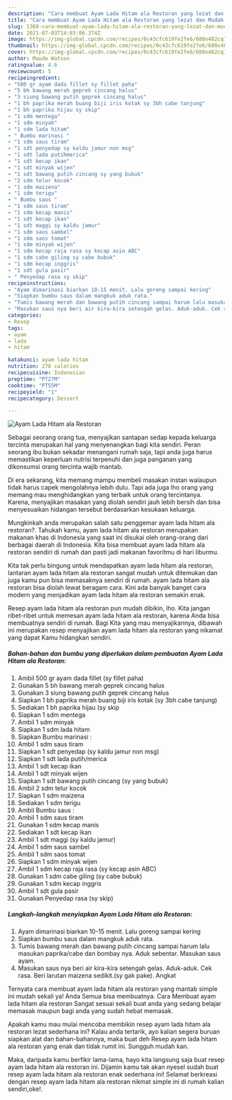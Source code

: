 ```yaml
---
description: "Cara membuat Ayam Lada Hitam ala Restoran yang lezat dan Mudah Dibuat"
title: "Cara membuat Ayam Lada Hitam ala Restoran yang lezat dan Mudah Dibuat"
slug: 1368-cara-membuat-ayam-lada-hitam-ala-restoran-yang-lezat-dan-mudah-dibuat
date: 2021-07-03T14:03:06.374Z
image: https://img-global.cpcdn.com/recipes/0c43cfc619fe2fe6/680x482cq70/ayam-lada-hitam-ala-restoran-foto-resep-utama.jpg
thumbnail: https://img-global.cpcdn.com/recipes/0c43cfc619fe2fe6/680x482cq70/ayam-lada-hitam-ala-restoran-foto-resep-utama.jpg
cover: https://img-global.cpcdn.com/recipes/0c43cfc619fe2fe6/680x482cq70/ayam-lada-hitam-ala-restoran-foto-resep-utama.jpg
author: Maude Watson
ratingvalue: 4.6
reviewcount: 5
recipeingredient:
- "500 gr ayam dada fillet sy fillet paha"
- "5 bh bawang merah geprek cincang halus"
- "3 siung bawang putih geprek cincang halus"
- "1 bh paprika merah buang biji iris kotak sy 3bh cabe tanjung"
- "1 bh paprika hijau sy skip"
- "1 sdm mentega"
- "1 sdm minyak"
- "1 sdm lada hitam"
- " Bumbu marinasi "
- "1 sdm saus tiram"
- "1 sdt penyedap sy kaldu jamur non msg"
- "1 sdt lada putihmerica"
- "1 sdt kecap ikan"
- "1 sdt minyak wijen"
- "1 sdt bawang putih cincang sy yang bubuk"
- "2 sdm telur kocok"
- "1 sdm maizena"
- "1 sdm terigu"
- " Bumbu saus "
- "1 sdm saus tiram"
- "1 sdm kecap manis"
- "1 sdt kecap ikan"
- "1 sdt maggi sy kaldu jamur"
- "1 sdm saus sambel"
- "1 sdm saos tomat"
- "1 sdm minyak wijen"
- "1 sdm kecap raja rasa sy kecap asin ABC"
- "1 sdm cabe giling sy cabe bubuk"
- "1 sdm kecap inggris"
- "1 sdt gula pasir"
- " Penyedap rasa sy skip"
recipeinstructions:
- "Ayam dimarinasi biarkan 10-15 menit. Lalu goreng sampai kering"
- "Siapkan bumbu saus dalam mangkuk aduk rata."
- "Tumis bawang merah dan bawang putih cincang sampai harum lalu masukan paprika/cabe dan bombay nya. Aduk sebentar. Masukan saus ayam."
- "Masukan saus nya beri air kira-kira setengah gelas. Aduk-aduk. Cek rasa. Beri larutan maizena sedikit.(sy gak pake). Angkat"
categories:
- Resep
tags:
- ayam
- lada
- hitam

katakunci: ayam lada hitam 
nutrition: 278 calories
recipecuisine: Indonesian
preptime: "PT27M"
cooktime: "PT55M"
recipeyield: "1"
recipecategory: Dessert

---
```



![Ayam Lada Hitam ala Restoran](https://img-global.cpcdn.com/recipes/0c43cfc619fe2fe6/680x482cq70/ayam-lada-hitam-ala-restoran-foto-resep-utama.jpg)

Sebagai seorang orang tua, menyajikan santapan sedap kepada keluarga tercinta merupakan hal yang menyenangkan bagi kita sendiri. Peran seorang ibu bukan sekadar menangani rumah saja, tapi anda juga harus memastikan keperluan nutrisi terpenuhi dan juga panganan yang dikonsumsi orang tercinta wajib mantab.

Di era  sekarang, kita memang mampu membeli masakan instan walaupun tidak harus capek mengolahnya lebih dulu. Tapi ada juga lho orang yang memang mau menghidangkan yang terbaik untuk orang tercintanya. Karena, menyajikan masakan yang diolah sendiri jauh lebih bersih dan bisa menyesuaikan hidangan tersebut berdasarkan kesukaan keluarga. 



Mungkinkah anda merupakan salah satu penggemar ayam lada hitam ala restoran?. Tahukah kamu, ayam lada hitam ala restoran merupakan makanan khas di Indonesia yang saat ini disukai oleh orang-orang dari berbagai daerah di Indonesia. Kita bisa membuat ayam lada hitam ala restoran sendiri di rumah dan pasti jadi makanan favoritmu di hari liburmu.

Kita tak perlu bingung untuk mendapatkan ayam lada hitam ala restoran, lantaran ayam lada hitam ala restoran sangat mudah untuk ditemukan dan juga kamu pun bisa memasaknya sendiri di rumah. ayam lada hitam ala restoran bisa diolah lewat beragam cara. Kini ada banyak banget cara modern yang menjadikan ayam lada hitam ala restoran semakin enak.

Resep ayam lada hitam ala restoran pun mudah dibikin, lho. Kita jangan ribet-ribet untuk memesan ayam lada hitam ala restoran, karena Anda bisa membuatnya sendiri di rumah. Bagi Kita yang mau menyajikannya, dibawah ini merupakan resep menyajikan ayam lada hitam ala restoran yang nikamat yang dapat Kamu hidangkan sendiri.

<!--inarticleads1-->

##### Bahan-bahan dan bumbu yang diperlukan dalam pembuatan Ayam Lada Hitam ala Restoran:

1. Ambil 500 gr ayam dada fillet (sy fillet paha)
1. Gunakan 5 bh bawang merah geprek cincang halus
1. Gunakan 3 siung bawang putih geprek cincang halus
1. Siapkan 1 bh paprika merah buang biji iris kotak (sy 3bh cabe tanjung)
1. Sediakan 1 bh paprika hijau (sy skip
1. Siapkan 1 sdm mentega
1. Ambil 1 sdm minyak
1. Siapkan 1 sdm lada hitam
1. Siapkan  Bumbu marinasi :
1. Ambil 1 sdm saus tiram
1. Siapkan 1 sdt penyedap (sy kaldu jamur non msg)
1. Siapkan 1 sdt lada putih/merica
1. Ambil 1 sdt kecap ikan
1. Ambil 1 sdt minyak wijen
1. Siapkan 1 sdt bawang putih cincang (sy yang bubuk)
1. Ambil 2 sdm telur kocok
1. Siapkan 1 sdm maizena
1. Sediakan 1 sdm terigu
1. Ambil  Bumbu saus :
1. Ambil 1 sdm saus tiram
1. Gunakan 1 sdm kecap manis
1. Sediakan 1 sdt kecap ikan
1. Ambil 1 sdt maggi (sy kaldu jamur)
1. Ambil 1 sdm saus sambel
1. Ambil 1 sdm saos tomat
1. Siapkan 1 sdm minyak wijen
1. Ambil 1 sdm kecap raja rasa (sy kecap asin ABC)
1. Gunakan 1 sdm cabe giling (sy cabe bubuk)
1. Gunakan 1 sdm kecap inggris
1. Ambil 1 sdt gula pasir
1. Gunakan  Penyedap rasa (sy skip)




<!--inarticleads2-->

##### Langkah-langkah menyiapkan Ayam Lada Hitam ala Restoran:

1. Ayam dimarinasi biarkan 10-15 menit. Lalu goreng sampai kering
1. Siapkan bumbu saus dalam mangkuk aduk rata.
1. Tumis bawang merah dan bawang putih cincang sampai harum lalu masukan paprika/cabe dan bombay nya. Aduk sebentar. Masukan saus ayam.
1. Masukan saus nya beri air kira-kira setengah gelas. Aduk-aduk. Cek rasa. Beri larutan maizena sedikit.(sy gak pake). Angkat




Ternyata cara membuat ayam lada hitam ala restoran yang mantab simple ini mudah sekali ya! Anda Semua bisa membuatnya. Cara Membuat ayam lada hitam ala restoran Sangat sesuai sekali buat anda yang sedang belajar memasak maupun bagi anda yang sudah hebat memasak.

Apakah kamu mau mulai mencoba membikin resep ayam lada hitam ala restoran lezat sederhana ini? Kalau anda tertarik, ayo kalian segera buruan siapkan alat dan bahan-bahannya, maka buat deh Resep ayam lada hitam ala restoran yang enak dan tidak rumit ini. Sungguh mudah kan. 

Maka, daripada kamu berfikir lama-lama, hayo kita langsung saja buat resep ayam lada hitam ala restoran ini. Dijamin kamu tak akan nyesel sudah buat resep ayam lada hitam ala restoran enak sederhana ini! Selamat berkreasi dengan resep ayam lada hitam ala restoran nikmat simple ini di rumah kalian sendiri,oke!.

